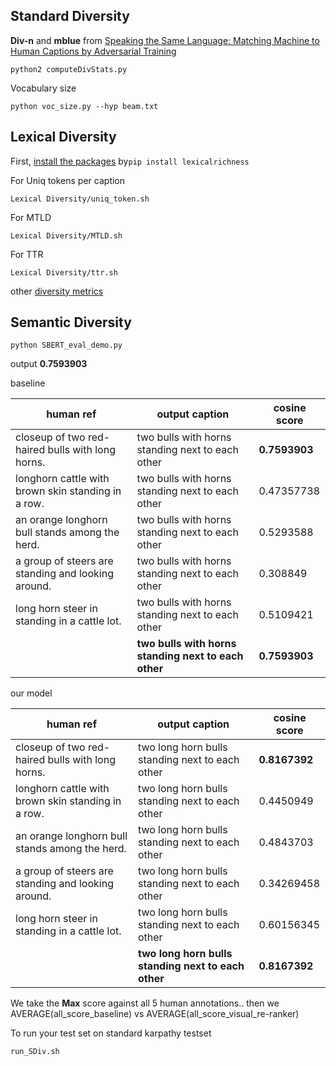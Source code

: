 
## Standard Diversity 

**Div-n** and **mblue**  from [Speaking the Same Language: Matching Machine to Human Captions by Adversarial Training](https://github.com/rakshithShetty/captionGAN)

``` 
python2 computeDivStats.py
```

Vocabulary size

```
python voc_size.py --hyp beam.txt 
``` 
## Lexical Diversity 

First, [install the packages](https://pypi.org/project/lexicalrichness/) by``pip install lexicalrichness`` 

For Uniq tokens per caption  

```
Lexical Diversity/uniq_token.sh
``` 

For MTLD  

```
Lexical Diversity/MTLD.sh
``` 
For TTR  

```
Lexical Diversity/ttr.sh
``` 


other [diversity metrics](https://github.com/qingzwang/DiversityMetrics)





## Semantic Diversity 

``` 
python SBERT_eval_demo.py
``` 
output **0.7593903**

baseline 


| human ref | output caption |cosine score |
| ----------| ---------------|-------------| 
| closeup of two red-haired bulls with long horns. |  two bulls with horns standing next to each other |**0.7593903** |
| longhorn cattle with brown skin standing in a row. | two bulls with horns standing next to each other | 0.47357738 |
| an orange longhorn bull stands among the herd. | two bulls with horns standing next to each other |0.5293588 |
| a group of steers are standing and looking around.| two bulls with horns standing next to each other |0.308849 |
| long horn steer in standing in a cattle lot.| two bulls with horns standing next to each other | 0.5109421 |
|                                             |  **two bulls with horns standing next to each other** | **0.7593903**|  


our model 

| human ref | output caption |cosine score |
| ----------| ---------------|-------------| 
| closeup of two red-haired bulls with long horns. | two long horn bulls standing next to each other | **0.8167392** |
| longhorn cattle with brown skin standing in a row. | two long horn bulls standing next to each other|  0.4450949|
| an orange longhorn bull stands among the herd. | two long horn bulls standing next to each other | 0.4843703 |
| a group of steers are standing and looking around. |two long horn bulls standing next to each other |0.34269458 |
| long horn steer in standing in a cattle lot.| two long horn bulls standing next to each other |0.60156345 |
|                                             | **two long horn bulls standing next to each other** | **0.8167392** |
 
We take the **Max** score against all 5 human annotations.. then we AVERAGE(all_score_baseline) vs AVERAGE(all_score_visual_re-ranker)


To run your test set on standard karpathy testset

```
run_SDiv.sh
```
